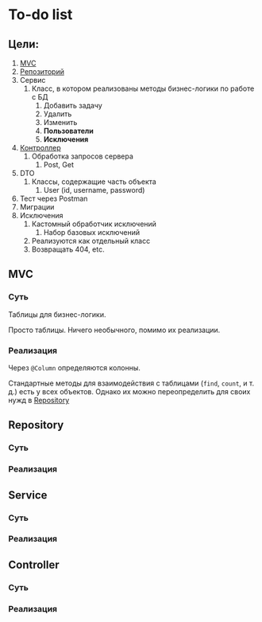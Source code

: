 # To-do list

## Цели:

1. [MVC](#mvc)
2. [Репозиторий](#repository)
3. Сервис
    1. Класс, в котором реализованы методы бизнес-логики по работе с БД
        1. Добавить задачу
        2. Удалить
        3. Изменить
        4. **Пользователи**
        5. **Исключения**
4. [Контроллер](#controller)
    1. Обработка запросов сервера
        1. Post, Get
5. DTO
    1. Классы, содержащие часть объекта
        1. User (id, username, password)
6. Тест через Postman
7. Миграции
8. Исключения
    1. Кастомный обработчик исключений
        1. Набор базовых исключений
    2. Реализуются как отдельный класс
    3. Возвращать 404, etc.
    

    

## MVC
### Суть
Таблицы для бизнес-логики.

Просто таблицы. Ничего необычного, помимо их реализации.
### Реализация
Через `@Column` определяются колонны.

Стандартные методы для взаимодействия с таблицами (`find`, `count`, и т. д.) есть у всех объектов.
Однако их можно переопределить для своих нужд в [Repository](#repository)

## Repository
### Суть

### Реализация

## Service
### Суть

### Реализация

## Controller
### Суть

### Реализация

